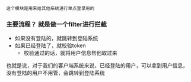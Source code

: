     这个模块是用来给其他系统进行单点登录用的  
### 主要流程？ 就是做一个filter进行拦截
- 如果没有登陆的，就跳转到登陆系统  
- 如果已经登陆了，就校验token
  - 校验通过的话，就将用户信息帮他取过来  
  
也就是说，对于我们的客户端系统来说，已经登陆的用户，可以拿到用户信息，  
没有登陆的用户不用管，会跳转到登陆系统
